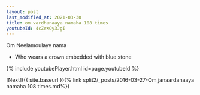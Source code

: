 ```yaml
---
layout: post
last_modified_at: 2021-03-30
title: om vardhanaaya namaha 108 times
youtubeId: 4cZrKOy3JgI
---
```

 
 
Om Neelamoulaye nama 
 
 -  Who wears a crown embedded with blue stone 
 
  
 
  
 
 
 
 
 
 


{% include youtubePlayer.html id=page.youtubeId %}
 
[Next]({{ site.baseurl }}{% link  split2/_posts/2016-03-27-Om janaardanaaya namaha 108 times.md%})
 
